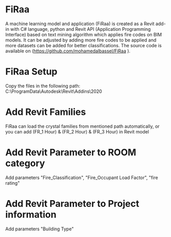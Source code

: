 # FiRaa
A machine learning model and application (FiRaa) is created as a Revit add-in with C# language, python and Revit API (Application Programming Interface) based on text mining algorithm which applies fire codes on BIM models. It can be adjusted by adding more fire codes to be applied and more datasets can be added for better classifications. The source code is available on (https://github.com/mohamedalbassel/FiRaa ).
# FiRaa Setup
Copy the files in the following path: 
C:\ProgramData\Autodesk\Revit\Addins\2020
# Add Revit Families
FiRaa can load the crystal families from mentioned path automatically, or you can add (FR_1 Hour) & (FR_2 Hour) & (FR_3 Hour) in Revit model
# Add Revit Parameter to ROOM category
Add parameters "Fire_Classification", "Fire_Occupant Load Factor", "fire rating"
# Add Revit Parameter to Project information
Add parameters "Building Type"
